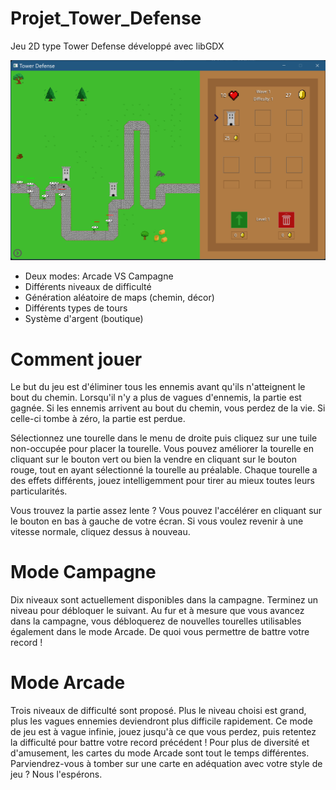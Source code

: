 # Projet_Tower_Defense


Jeu 2D type Tower Defense développé avec libGDX

![](towerDefense.png)

- Deux modes: Arcade VS Campagne
- Différents niveaux de difficulté
- Génération aléatoire de maps (chemin, décor)
- Différents types de tours
- Système d'argent (boutique)

# Comment jouer
Le but du jeu est d'éliminer tous les ennemis
avant qu'ils n'atteignent le bout du chemin.
Lorsqu'il n'y a plus de vagues d'ennemis, la partie est gagnée.
Si les ennemis arrivent au bout du chemin, vous perdez de la vie.
Si celle-ci tombe à zéro, la partie est perdue.

Sélectionnez une tourelle dans le menu de droite puis cliquez
sur une tuile non-occupée pour placer la tourelle.
Vous pouvez améliorer la tourelle en cliquant sur le bouton vert
ou bien la vendre en cliquant sur le bouton rouge,
tout en ayant sélectionné la tourelle au préalable. Chaque tourelle
a des effets différents, jouez intelligemment pour tirer au mieux
toutes leurs particularités.

Vous trouvez la partie assez lente ? Vous pouvez l'accélérer en cliquant
sur le bouton en bas à gauche de votre écran. Si vous voulez revenir à une
vitesse normale, cliquez dessus à nouveau.

# Mode Campagne
Dix niveaux sont actuellement disponibles dans la campagne.
Terminez un niveau pour débloquer le suivant. Au fur et à mesure que
vous avancez dans la campagne, vous débloquerez de nouvelles tourelles
utilisables également dans le mode Arcade. De quoi vous permettre de battre votre record !

# Mode Arcade
Trois niveaux de difficulté sont proposé. Plus le niveau choisi est grand,
plus les vagues ennemies deviendront plus difficile rapidement.
Ce mode de jeu est à vague infinie, jouez jusqu'à ce que vous perdez, puis
retentez la difficulté pour battre votre record précédent !
Pour plus de diversité et d'amusement, les cartes du mode Arcade sont tout le temps
différentes. Parviendrez-vous à tomber sur une carte en adéquation avec votre style de jeu ?
Nous l'espérons.